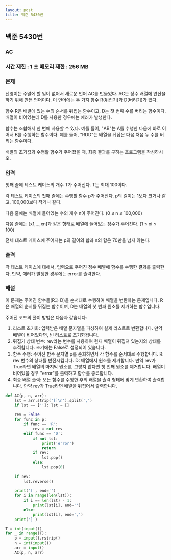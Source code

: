 ```yaml
---
layout: post
title: 백준 5430번
---
```


<h2>백준 5430번</h2>

<h3>AC</h3>

<h3>시간 제한 : 1 초 메모리 제한 : 256 MB</h3>

<h3>문제</h3>

선영이는 주말에 할 일이 없어서 새로운 언어 AC를 만들었다. AC는 정수 배열에 연산을 하기 위해 만든 언어이다. 이 언어에는 두 가지 함수 R(뒤집기)과 D(버리기)가 있다.

함수 R은 배열에 있는 수의 순서를 뒤집는 함수이고, D는 첫 번째 수를 버리는 함수이다. 배열이 비어있는데 D를 사용한 경우에는 에러가 발생한다.

함수는 조합해서 한 번에 사용할 수 있다. 예를 들어, "AB"는 A를 수행한 다음에 바로 이어서 B를 수행하는 함수이다. 예를 들어, "RDD"는 배열을 뒤집은 다음 처음 두 수를 버리는 함수이다.

배열의 초기값과 수행할 함수가 주어졌을 때, 최종 결과를 구하는 프로그램을 작성하시오.

<h3>입력</h3>

첫째 줄에 테스트 케이스의 개수 T가 주어진다. T는 최대 100이다.

각 테스트 케이스의 첫째 줄에는 수행할 함수 p가 주어진다. p의 길이는 1보다 크거나 같고, 100,000보다 작거나 같다.

다음 줄에는 배열에 들어있는 수의 개수 n이 주어진다. (0 ≤ n ≤ 100,000)

다음 줄에는 [x1,...,xn]과 같은 형태로 배열에 들어있는 정수가 주어진다. (1 ≤ xi ≤ 100)

전체 테스트 케이스에 주어지는 p의 길이의 합과 n의 합은 70만을 넘지 않는다.

<h3>출력</h3>

각 테스트 케이스에 대해서, 입력으로 주어진 정수 배열에 함수를 수행한 결과를 출력한다. 만약, 에러가 발생한 경우에는 error를 출력한다.

<h3>해설</h3>

이 문제는 주어진 함수들(R과 D)을 순서대로 수행하여 배열을 변환하는 문제입니다. R은 배열의 순서를 뒤집는 함수이며, D는 배열의 첫 번째 원소를 제거하는 함수입니다.

주어진 코드의 풀이 방법은 다음과 같습니다:

1. 리스트 초기화: 입력받은 배열 문자열을 파싱하여 실제 리스트로 변환합니다. 만약 배열이 비어있다면, 빈 리스트로 초기화됩니다.
2. 뒤집기 상태 변수: rev라는 변수를 사용하여 현재 배열이 뒤집혀 있는지의 상태를 추적합니다. 초기에는 False로 설정되어 있습니다.
3. 함수 수행: 주어진 함수 문자열 p를 순회하면서 각 함수를 순서대로 수행합니다.
R: rev 변수의 상태를 반전시킵니다.
D: 배열에서 원소를 제거합니다. 만약 rev가 True라면 배열의 마지막 원소를, 그렇지 않다면 첫 번째 원소를 제거합니다. 배열이 비어있을 경우 "error"를 출력하고 함수를 종료합니다.
4. 최종 배열 출력: 모든 함수를 수행한 후의 배열을 출력 형태에 맞게 변환하여 출력합니다. 만약 rev가 True라면 배열을 뒤집어서 출력합니다.

```Python
def AC(p, n, arr):
    lst = arr.strip('[]\n').split(',')
    if lst == ['']: lst = []
    
    rev = False 
    for func in p:
        if func == 'R':
            rev = not rev
        elif func == 'D':
            if not lst:
                print('error')
                return
            if rev:
                lst.pop()
            else:
                lst.pop(0)
    
    if rev:
        lst.reverse()
    
    print('[', end='')
    for i in range(len(lst)):
        if i == len(lst) - 1:
            print(lst[i], end='')
        else:
            print(lst[i], end=',')
    print(']')

T = int(input())
for _ in range(T):
    p = input().rstrip()
    n = int(input())
    arr = input()
    AC(p, n, arr)

```